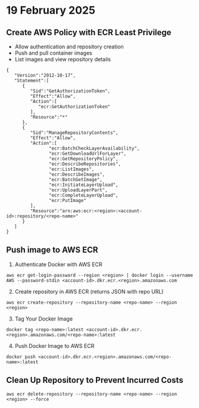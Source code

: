 # 19 February 2025

## Create AWS Policy with ECR Least Privilege

- Allow authentication and repository creation
- Push and pull container images
- List images and view repository details

```
{
   "Version":"2012-10-17",
   "Statement":[
      {
         "Sid":"GetAuthorizationToken",
         "Effect":"Allow",
         "Action":[
            "ecr:GetAuthorizationToken"
         ],
         "Resource":"*"
      },
      {
         "Sid":"ManageRepositoryContents",
         "Effect":"Allow",
         "Action":[
                "ecr:BatchCheckLayerAvailability",
                "ecr:GetDownloadUrlForLayer",
                "ecr:GetRepositoryPolicy",
                "ecr:DescribeRepositories",
                "ecr:ListImages",
                "ecr:DescribeImages",
                "ecr:BatchGetImage",
                "ecr:InitiateLayerUpload",
                "ecr:UploadLayerPart",
                "ecr:CompleteLayerUpload",
                "ecr:PutImage"
         ],
         "Resource":"arn:aws:ecr:<region>:<account-id>:repository/<repo-name>"
      }
   ]
}
```

## Push image to AWS ECR

1. Authenticate Docker with AWS ECR

```
aws ecr get-login-password --region <region> | docker login --username AWS --password-stdin <account-id>.dkr.ecr.<region>.amazonaws.com
```

2. Create repository in AWS ECR (returns JSON with repo URL)

```
aws ecr create-repository --repository-name <repo-name> --region <region>
```

3. Tag Your Docker Image

```
docker tag <repo-name>:latest <account-id>.dkr.ecr.<region>.amazonaws.com/<repo-name>:latest
```

4. Push Docker Image to AWS ECR

```
docker push <account-id>.dkr.ecr.<region>.amazonaws.com/<repo-name>:latest
```

## Clean Up Repository to Prevent Incurred Costs

```
aws ecr delete-repository --repository-name <repo-name> --region <region> --force
```
